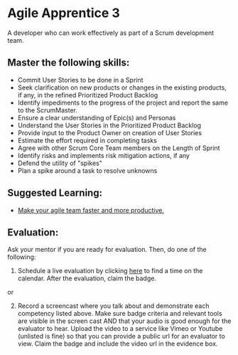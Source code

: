 # Agile Apprentice 3

A developer who can work effectively as part of a Scrum development team.

## Master the following skills:

* Commit User Stories to be done in a Sprint
* Seek clarification on new products or changes in the existing products, if any, in the refined Prioritized Product Backlog
* Identify impediments to the progress of the project and report the same to the ScrumMaster.
* Ensure a clear understanding of Epic(s) and Personas
* Understand the User Stories in the Prioritized Product Backlog
* Provide input to the Product Owner on creation of User Stories
* Estimate the effort required in completing tasks
* Agree with other Scrum Core Team members on the Length of Sprint
* Identify risks and implements risk mitigation actions, if any
* Defend the utility of "spikes"
* Plan a spike around a task to resolve unknowns

## Suggested Learning:

* [Make your agile team faster and more productive.](https://www.udemy.com/course/growing-agile-impediments/)


## Evaluation:

Ask your mentor if you are ready for evaluation. Then, do one of the following:

1. Schedule a live evaluation by clicking [here](http://evals.codex.academy) to find a time on the calendar. After the evaluation, claim the badge.

or

2. Record a screencast where you talk about and demonstrate each competency listed above. Make sure badge criteria and relevant tools are visible in the screen cast AND that your audio is good enough for the evaluator to hear. Upload the video to a service like Vimeo or Youtube (unlisted is fine) so that you can provide a public url for an evaluator to view. Claim the badge and include the video url in the evidence box.
